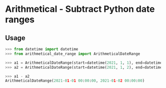 # Arithmetical - Subtract Python date ranges

## Usage
```python
>>> from datetime import datetime
>>> from arithmetical_date_range import ArithmeticalDateRange

>>> a1 = ArithmeticalDateRange(start=datetime(2021, 1, 1), end=datetime(2021, 1, 3))
>>> a2 = ArithmeticalDateRange(start=datetime(2021, 1, 2), end=datetime(2021, 1, 4))

>>> a1 - a2
ArithmeticalDateRange(2021-01-01 00:00:00, 2021-01-02 00:00:00)
```
